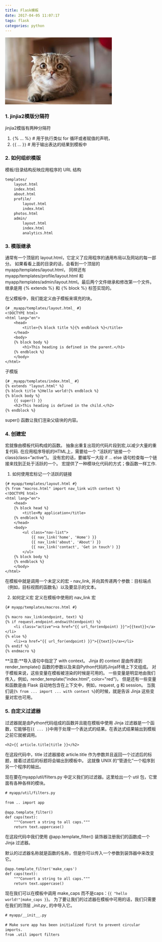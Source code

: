 ```yaml
---
title: Flask模板
date: 2017-04-05 11:07:17
tags: flask
categories: python
---
```


![](flask-module-2017-04-03/5.jpg)

### 1. jinjia2模版分隔符
jinjia2模版有两种分隔符
1. `{`% ... %`}` # 用于执行类似 for 循环或者赋值的声明，
2. `{`{ ... }`}` # 用于输出表达的结果到模板中

### 2. 如何组织模版
模板/目录结构反映应用程序的 URL 结构
```
templates/
    layout.html
    index.html
    about.html
    profile/
        layout.html
        index.html
    photos.html
    admin/
        layout.html
        index.html
        analytics.html
```

### 3. 模版继承
通常有一个顶层的 layout.html，它定义了应用程序的通用布局以及网站的每一部分。
如果看看上面的目录的话，会看到一个顶层的 myapp/templates/layout.html，
同样还有 myapp/templates/profile/layout.html 和 
myapp/templates/admin/layout.html。最后两个文件继承和修改第一个文件。
继承是用 `{`% extends %`}` 和 `{`% block %`}` 标签实现的。

在父模板中，我们能定义由子模板来填充的块。
```
{# _myapp/templates/layout.html_ #}
<!DOCTYPE html>
<html lang="en">
    <head>
        <title>{% block title %}{% endblock %}</title>
    </head>
    <body>
    {% block body %}
        <h1>This heading is defined in the parent.</h1>
    {% endblock %}
    </body>
</html>
```

子模版
```
{# _myapp/templates/index.html_ #}
{% extends "layout.html" %}
{% block title %}Hello world!{% endblock %}
{% block body %}
    {{ super() }}
    <h2>This heading is defined in the child.</h2>
{% endblock %}
```
super() 函数让我们渲染父级块的内容。

### 4. 创建宏
宏就像由模板代码构成的函数。
抽象出重复出现的代码片段到宏,以减少大量的重复代码.
在应用程序导航的HTML上，需要给一个 “活跃的”链接一个 class(class=”active”)。
没有宏的话，要编写一大段 if ... else 语句检查每一个链接来找到正处于活跃的一个。
宏提供了一种模块化代码的方式；像函数一样工作.
1. 如何使用宏标记一个活跃的链接
```
{# myapp/templates/layout.html #}
{% from "macros.html" import nav_link with context %}
<!DOCTYPE html>
<html lang="en">
    <head>
    {% block head %}
        <title>My application</title>
    {% endblock %}
    </head>
    <body>
        <ul class="nav-list">
            {{ nav_link('home', 'Home') }}
            {{ nav_link('about', 'About') }}
            {{ nav_link('contact', 'Get in touch') }}
        </ul>
    {% block body %}
    {% endblock %}
    </body>
</html>
```
在模板中就是调用一个未定义的宏 - nav_link,
并向其传递两个参数：目标端点（例如，目标视图的函数名）以及要显示的文本。

2. 如何定义宏
定义在模板中使用的 nav_link 宏
```
{# myapp/templates/macros.html #}

{% macro nav_link(endpoint, text) %}
{% if request.endpoint.endswith(endpoint) %}
    <li class="active"><a href="{{ url_for(endpoint) }}">{{text}}</a></li>
{% else %}
    <li><a href="{{ url_for(endpoint) }}">{{text}}</a></li>
{% endif %}
{% endmacro %}
```
**注意:**导入语句中指定了 with context。
Jinja 的 context 是由传递到 render_template() 函数的参数以及来自Python代码的Jinja环境上下文组成。
对于模板来说，这些变量在模板被渲染的时候是可用的。
一些变量是明显地由我们传入，例如，render_template("index.html", color="red")，
但是还有一些变量和函数是由 Flask 自动地包含在上下文中，例如，request, g 和 session。
当我们说{`% from ... import ... with context %`}的时候，就是告诉 Jinja 这些变量对宏也可用。

### 5. 自定义过滤器
过滤器就是由Python代码组成的函数并且能在模板中使用
Jinja 过滤器是一个函数，它能够在{`{ ... }`}中用于处理一个表达式的结果。在表达式结果输出到模板之前它就被调用。
```
<h2>{{ article.title|title }}</h2>
```
在这段代码中，title 过滤器接收 article.title 作为参数并且返回一个过滤后的标题，接着过滤后的标题将会输出到模板中。
这就像 UNIX 的“管道化”一个程序到另一个程序的输出。

现在要在myapp/util/filters.py 中定义我们的过滤器。这里给出一个 util 包，它里面有各种各样的模块。
```
# myapp/util/filters.py

from .. import app

@app.template_filter()
def caps(text):
    """Convert a string to all caps."""
    return text.uppercase()
```
在这段代码中我们使用 @app.template_filter() 装饰器注册我们的函数成一个 Jinja 过滤器。

默认的过滤器名称就是函数的名称，但是你可以传入一个参数到装饰器中来改变它。
```
@app.template_filter('make_caps')
def caps(text):
    """Convert a string to all caps."""
    return text.uppercase()
```
现在我们可以在模板中调用 make_caps 而不是caps：{`{ "hello world!"|make_caps }`}。
为了要让我们的过滤器在模板中可用的话，我们只需要在我们的顶层 \__init.py__ 的中导入它。
```
# myapp/__init__.py

# Make sure app has been initialized first to prevent circular imports.
from .util import filters
```